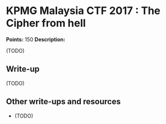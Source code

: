 # KPMG Malaysia CTF 2017 : The Cipher from hell

**Points:** 150
**Description:**

(TODO)

## Write-up

(TODO)

## Other write-ups and resources

* (TODO)